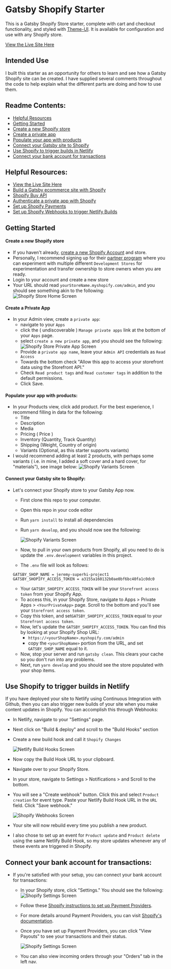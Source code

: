 # Gatsby Shopify Starter

This is a Gatsby Shopify Store starter, complete with cart and checkout functionality, and styled with [Theme-UI](https://theme-ui.com/). It is available for configuration and use with any Shopify store.

[View the Live Site Here](https://modernist-design-books.netlify.com/)

## Intended Use

I built this starter as an opportunity for others to learn and see how a Gatsby Shopify site can be created. I have supplied several comments throughout the code to help explain what the different parts are doing and how to use them.

## Readme Contents:

-   [Helpful Resources](#helpful-resources)
-   [Getting Started](#getting-started)
-   [Create a new Shopify store](#create-a-new-shopify-store)
-   [Create a private app](#create-a-private-app)
-   [Populate your app with products](#populate-your-app-with-products)
-   [Connect your Gatsby site to Shopify](#connect-your-gatsby-site-to-shopify)
-   [Use Shopify to trigger builds in Netlify](#use-shopify-to-trigger-builds-in-netlify)
-   [Connect your bank account for transactions](#connect-your-bank-account-for-transactions)

## Helpful Resources:

-   [View the Live Site Here](https://modernist-design-books.netlify.com/)
-   [Build a Gatsby ecommerce site with Shopify](https://www.gatsbyjs.org/docs/building-an-ecommerce-site-with-shopify/)
-   [Shopify Buy API](https://www.npmjs.com/package/shopify-buy#completing-a-checkout)
-   [Authenticate a private app with Shopify](https://shopify.dev/tutorials/create-a-checkout-with-storefront-api#completing-the-checkout)
-   [Set up Shopify Payments](https://help.shopify.com/en/manual/payments/shopify-payments)
-   [Set up Shopify Webhooks to trigger Netlify Builds](https://github.com/gatsbyjs/store.gatsbyjs.org/issues/4)

## Getting Started

#### Create a new Shopify store

-   If you haven't already, [create a new Shopify Account](https://www.shopify.com/) and store.
-   Personally, I recommend signing up for their [partner program](https://www.shopify.com/partners) where you can experiment with multiple different `Development Stores` for experimentation and transfer ownership to store owners when you are ready.
-   Login to your account and create a new store
-   Your URL should read `yourStoreName.myshopify.com/admin`, and you should see something akin to the following:
    ![Shopify Store Home Screen](./README_imgs/Shopify_01.jpg)

#### Create a Private App

-   In your Admin view, create a `private app`:
    -   navigate to your `Apps`
    -   click the ( undiscoverable ) `Manage private apps` link at the bottom of your `Apps` page.
    -   select `create a new private app`, and you should see the following:
        ![Shopify Store Private App Screen](./README_imgs/Shopify_02.jpg)
    -   Provide a `private app name`, leave your `Admin API` credentials as `Read Access`
    -   Towards the bottom check "Allow this app to access your storefront data using the Storefront API."
    -   Check `Read product tags` and `Read customer tags` in addition to the default permissions.
    -   Click Save.

#### Populate your app with products:

-   In your Products view, click add product. For the best experience, I recommend filling in data for the following:
    -   Title
    -   Description
    -   Media
    -   Pricing ( Price )
    -   Inventory (Quantity, Track Quantity)
    -   Shipping (Weight, Country of origin)
    -   Variants (Optional, as this starter supports variants)
-   I would recommend adding at least 2 products, with perhaps some variants ( i.e. in mine, I added a soft cover and a hard cover, for "materials"), see image below:
    ![Shopify Variants Screen](./README_imgs/Shopify_05.jpg)

#### Connect your Gatsby site to Shopify:

-   Let's connect your Shopify store to your Gatsby App now.

    -   First clone this repo to your computer.
    -   Open this repo in your code editor
    -   Run `yarn install` to install all dependencies
    -   Run `yarn develop`, and you should now see the following:

        ![Shopify Variants Screen](./README_imgs/Shopify_06.jpg)

    -   Now, to pull in your own products from Shopify, all you need to do is update the `.env.development` variables in this project.
    -   The `.env` file will look as follows:

    ```
    GATSBY_SHOP_NAME = jeremy-superhi-project1
    GATSBY_SHOPIFY_ACCESS_TOKEN = a3155a160132b0ae0bf6bc40fa1c0dc0
    ```

    -   Your `GATSBY_SHOPIFY_ACCESS_TOKEN` will be your `Storefront access token` from your Shopify App.
    -   To access this, in your Shopify Store, navigate to Apps > Private Apps > `<YourPrivateApp>` page. Scroll to the bottom and you'll see your `Storefront access token`.
    -   Copy this token, and set`GATSBY_SHOPIFY_ACCESS_TOKEN` equal to your `Storefront access token`.
    -   Now, let's update the `GATSBY_SHOPIFY_ACCESS_TOKEN`. You can find this by looking at your Shopify Shop URL:
        -   `https://<yourShopName>.myshopify.com/admin`
        -   copy the `<yourShopName>` portion from the URL, and set `GATSBY_SHOP_NAME` equal to it.
    -   Now, stop your server and run `gatsby clean`. This clears your cache so you don't run into any problems.
    -   Next, run `yarn develop` and you should see the store populated with your shop items.

## Use Shopify to trigger builds in Netlify

If you have deployed your site to Netlify using Continuous Integration with Github, then you can also trigger new builds of your site when you make content updates in Shopify. You can accomplish this through Webhooks:

-   In Netlify, navigate to your "Settings" page.
-   Next click on "Build & deploy" and scroll to the "Build Hooks" section
-   Create a new build hook and call it `Shopify Changes`

    ![Netlify Build Hooks Screen](./README_imgs/Netlify_07.jpg)

-   Now copy the Build Hook URL to your clipboard.
-   Navigate over to your Shopify Store.
-   In your store, navigate to Settings > Notifications > and Scroll to the bottom.
-   You will see a "Create webhook" button. Click this and select `Product creation` for event type. Paste your Netlify Build Hook URL in the `URL` field. Click "Save webhook."

    ![Shopify Webhooks Screen](./README_imgs/Shopify_08.jpg)

-   Your site will now rebuild every time you publish a new product.
-   I also chose to set up an event for `Product update` and `Product delete` using the same Netlify Build Hook, so my store updates whenever any of these events are triggered in Shopify.

## Connect your bank account for transactions:

-   If you're satisfied with your setup, you can connect your bank account for transactions:

    -   In your Shopify store, click "Settings." You should see the following:
        ![Shopify Settings Screen](./README_imgs/Shopify_03.jpg)
    -   Follow these [Shopify instructions to set up Payment Providers](https://help.shopify.com/en/manual/payments/shopify-payments/setting-up-shopify-payments#set-up-shopify-payments).
    -   For more details around Payment Providers, you can visit [Shopify's documentation](https://help.shopify.com/en/manual/payments).
    -   Once you have set up Payment Providers, you can click "View Payouts" to see your transactions and their status.

        ![Shopify Settings Screen](./README_imgs/Shopify_04.jpg)

    -   You can also view incoming orders through your "Orders" tab in the left nav.

